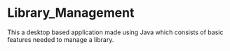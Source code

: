 # Library_Management
This a desktop based application made using Java which consists of basic features needed to manage a library.
